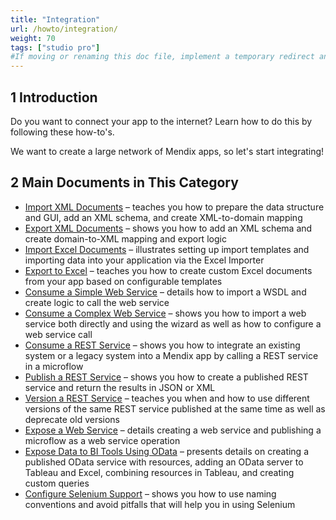 ```yaml
---
title: "Integration"
url: /howto/integration/
weight: 70
tags: ["studio pro"]
#If moving or renaming this doc file, implement a temporary redirect and let the respective team know they should update the URL in the product. See Mapping to Products for more details.
---
```


## 1 Introduction

Do you want to connect your app to the internet? Learn how to do this by following these how-to's.

We want to create a large network of Mendix apps, so let's start integrating!

## 2 Main Documents in This Category

* [Import XML Documents](/howto/integration/importing-xml-documents/) – teaches you how to prepare the data structure and GUI, add an XML schema, and create XML-to-domain mapping
* [Export XML Documents](/howto/integration/export-xml-documents/) – shows you how to add an XML schema and create domain-to-XML mapping and export logic
* [Import Excel Documents](/howto/integration/importing-excel-documents/) – illustrates setting up import templates and importing data into your application via the Excel Importer
* [Export to Excel](/howto/integration/using-the-excel-exporter/) – teaches you how to create custom Excel documents from your app based on configurable templates
* [Consume a Simple Web Service](/howto/integration/consume-a-simple-web-service/) – details how to import a WSDL and create logic to call the web service
* [Consume a Complex Web Service](/howto/integration/consume-a-complex-web-service/) – shows you how to import a web service both directly and using the wizard as well as how to configure a web service call
* [Consume a REST Service](/howto/integration/consume-a-rest-service/) – shows you how to integrate an existing system or a legacy system into a Mendix app by calling a REST service in a microflow
* [Publish a REST Service](/howto/integration/publish-rest-service/) – shows you how to create a published REST service and return the results in JSON or XML
* [Version a REST Service](/howto/integration/version-rest-service/) – teaches you when and how to use different versions of the same REST service published at the same time as well as deprecate old versions
* [Expose a Web Service](/howto/integration/expose-a-web-service/) – details creating a web service and publishing a microflow as a web service operation
* [Expose Data to BI Tools Using OData](/howto/integration/exposing-data-to-bi-tools-using-odata/) – presents details on creating a published OData service with resources, adding an OData server to Tableau and Excel, combining resources in Tableau, and creating custom queries
* [Configure Selenium Support](/howto/integration/selenium-support/) – shows you how to use naming conventions and avoid pitfalls that will help you in using Selenium

